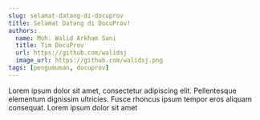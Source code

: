 ```yaml
---
slug: selamat-datang-di-docuprov
title: Selamat Datang di DocuProv!
authors:
  name: Moh. Walid Arkham Sani
  title: Tim DocuProv
  url: https://github.com/walidsj
  image_url: https://github.com/walidsj.png
tags: [pengumuman, docuprov]
---
```


Lorem ipsum dolor sit amet, consectetur adipiscing elit. Pellentesque elementum dignissim ultricies. Fusce rhoncus ipsum tempor eros aliquam consequat. Lorem ipsum dolor sit amet
